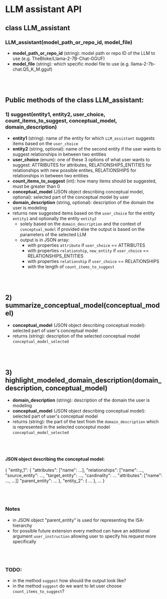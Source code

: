 # LLM assistant API

## class LLM_assistant

### LLM_assistant(model_path_or_repo_id, model_file)
- **model_path_or_repo_id** (string): model path or repo ID of the LLM to use (e.g. TheBloke/Llama-2-7B-Chat-GGUF)
- **model_file** (string): which specific model file to use (e.g. llama-2-7b-chat.Q5_K_M.gguf)

<br />
<br />

## Public methods of the class LLM_assistant:

### 1) suggest(entity1, entity2, user_choice, count_items_to_suggest, conceptual_model, domain_description)
- **entity1** (string): name of the entity for which `LLM_assistant` suggests items based on the `user_choice`
- **entity2** (string, optional): name of the second entity if the user wants to suggest relationships in between two entities
- **user_choice** (enum): one of these 3 options of what user wants to suggest: ATTRIBUTES for attributes, RELATIONSHIPS_ENTITIES for relationships with new possible entites, RELATIONSHIPS for relationships in between two entities
- **count_items_to_suggest** (int): how many items should be suggested, must be greater than 0
- **conceptual_model** (JSON object describing conceptual model, optional): selected part of the conceptual model by user
- **domain_description** (string, optional): description of the domain the user is modeling
- returns new suggested items based on the `user_choice` for the entity `entity1` and optionally the entity `entity2`
	- solely based on the `domain_description` and the context of `conceptual_model` if provided else the output is based on the parameters of the selected LLM
	- output is in JSON array:
	 	- with properties `attribute` if `user_choice` == ATTRIBUTES
		- with properties `relationship`, `new_entity` if `user_choice` == RELATIONSHIPS_ENTITIES
		- with properties `relationship` if `user_choice` == RELATIONSHIPS
		- with the length of `count_items_to_suggest`

<br />
<br />


## 2) summarize_conceptual_model(conceptual_model)
- **conceptual_model** (JSON object describing conceptual model): selected part of user's conceptual model
- returns (string): description of the selected conceptual model `conceptual_model_selected`

  
<br />
<br />

## 3) highlight_modeled_domain_description(domain_description, conceptual_model)
- **domain_description** (string): description of the domain the user is modeling
- **conceptual_model** (JSON object describing conceptual model): selected part of user's conceptual model
- returns (string): the part of the text from the `domain_description` which is represented in the selected conceptul model `conceptual_model_selected`

<br />
<br />

#### JSON object describing the conceptual model:

{
	"entity_1":
	{
		"attributes": ["name": ...],
	  	"relationships": ["name": ..., "source_entity": ..., "target_entity": ..., "cardinality": ... "attributes": ["name": ..., ...]]
		"parent_entity": ...
	},
	"entity_2":
	{
		...
	},
	...
}

<br />
<br />

### Notes
- in JSON object "parent_entity" is used for representing the ISA-hierarchy
- for possible future extension every method can have an additional argument `user_instruction` allowing user to specify his request more specifically

<br />
<br />

### TODO:
- in the method `suggest` how should the output look like?
- in the method `suggest` do we want to let user choose `count_items_to_suggest`?